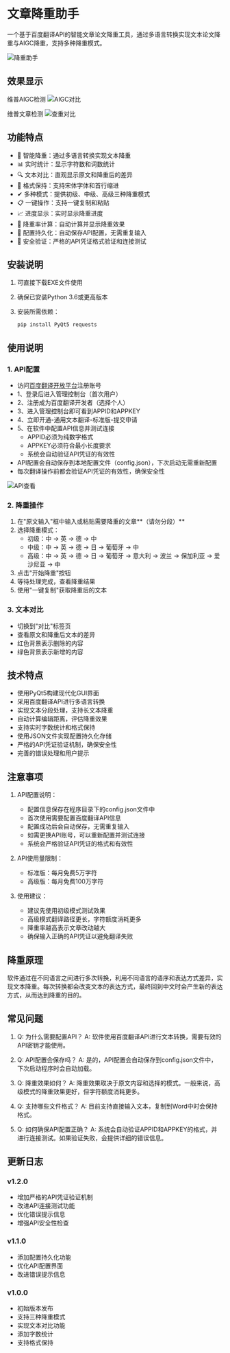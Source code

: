 # 文章降重助手

一个基于百度翻译API的智能文章论文降重工具，通过多语言转换实现文本论文降重与AIGC降重，支持多种降重模式。

![降重助手](https://github.com/ZeroOneCN/Articlecheck/blob/main/image/%E8%BD%AF%E4%BB%B6%E7%95%8C%E9%9D%A2.png "降重助手")

## 效果显示

维普AIGC检测
![AIGC对比](https://github.com/ZeroOneCN/Articlecheck/blob/main/image/%E9%99%8D%E9%87%8D%E6%95%88%E6%9E%9C.png "AIGC对比")

维普文章检测
![查重对比](https://github.com/ZeroOneCN/Articlecheck/blob/main/image/%E6%9F%A5%E9%87%8D%E5%AF%B9%E6%AF%94.png "查重对比")

## 功能特点

- 🎯 智能降重：通过多语言转换实现文本降重
- 📊 实时统计：显示字符数和词数统计
- 🔍 文本对比：直观显示原文和降重后的差异
- 📝 格式保持：支持宋体字体和首行缩进
- ✔ 多种模式：提供初级、中级、高级三种降重模式
- 📋 一键操作：支持一键复制和粘贴
- 📈 进度显示：实时显示降重进度
- 💯 降重率计算：自动计算并显示降重效果
- 💾 配置持久化：自动保存API配置，无需重复输入
- 🔐 安全验证：严格的API凭证格式验证和连接测试

## 安装说明

1. 可直接下载EXE文件使用

2. 确保已安装Python 3.6或更高版本

3. 安装所需依赖：
   
   ```bash
   pip install PyQt5 requests
   ```

## 使用说明

### 1. API配置

- 访问[百度翻译开放平台](https://fanyi-api.baidu.com/)注册账号
- 1、登录后进入管理控制台（首次用户）
- 2、注册成为百度翻译开发者（选择个人）
- 3、进入管理控制台即可看到APPID和APPKEY
- 4、立即开通-通用文本翻译-标准版-提交申请
- 5、在软件中配置API信息并测试连接
  - APPID必须为纯数字格式
  - APPKEY必须符合最小长度要求
  - 系统会自动验证API凭证的有效性
- API配置会自动保存到本地配置文件（config.json），下次启动无需重新配置
- 每次翻译操作前都会验证API凭证的有效性，确保安全性

![API查看](https://github.com/ZeroOneCN/Articlecheck/blob/main/image/%E6%9F%A5%E9%87%8D%E5%AF%B9%E6%AF%94.png "API查看")

### 2. 降重操作

1. 在"原文输入"框中输入或粘贴需要降重的文章**（请勿分段）**
2. 选择降重模式：
   - 初级：中 -> 英 -> 德 -> 中
   - 中级：中 -> 英 -> 德 -> 日 -> 葡萄牙 -> 中
   - 高级：中 -> 英 -> 德 -> 日 -> 葡萄牙 -> 意大利 -> 波兰 -> 保加利亚 -> 爱沙尼亚 -> 中
3. 点击"开始降重"按钮
4. 等待处理完成，查看降重结果
5. 使用"一键复制"获取降重后的文本

### 3. 文本对比

- 切换到"对比"标签页
- 查看原文和降重后文本的差异
- 红色背景表示删除的内容
- 绿色背景表示新增的内容

## 技术特点

- 使用PyQt5构建现代化GUI界面
- 采用百度翻译API进行多语言转换
- 实现文本分段处理，支持长文本降重
- 自动计算编辑距离，评估降重效果
- 支持实时字数统计和格式保持
- 使用JSON文件实现配置持久化存储
- 严格的API凭证验证机制，确保安全性
- 完善的错误处理和用户提示

## 注意事项

1. API配置说明：
   
   - 配置信息保存在程序目录下的config.json文件中
   - 首次使用需要配置百度翻译API信息
   - 配置成功后会自动保存，无需重复输入
   - 如需更换API账号，可以重新配置并测试连接
   - 系统会严格验证API凭证的格式和有效性

2. API使用量限制：
   
   - 标准版：每月免费5万字符
   - 高级版：每月免费100万字符

3. 使用建议：
   
   - 建议先使用初级模式测试效果
   - 高级模式翻译路径更长，字符额度消耗更多
   - 降重率越高表示文章改动越大
   - 确保输入正确的API凭证以避免翻译失败

## 降重原理

软件通过在不同语言之间进行多次转换，利用不同语言的语序和表达方式差异，实现文本降重。每次转换都会改变文本的表达方式，最终回到中文时会产生新的表达方式，从而达到降重的目的。

## 常见问题

1. Q: 为什么需要配置API？
   A: 软件使用百度翻译API进行文本转换，需要有效的API密钥才能使用。

2. Q: API配置会保存吗？
   A: 是的，API配置会自动保存到config.json文件中，下次启动程序时会自动加载。

3. Q: 降重效果如何？
   A: 降重效果取决于原文内容和选择的模式。一般来说，高级模式的降重效果更好，但字符额度消耗更多。

4. Q: 支持哪些文件格式？
   A: 目前支持直接输入文本，复制到Word中时会保持格式。

5. Q: 如何确保API配置正确？
   A: 系统会自动验证APPID和APPKEY的格式，并进行连接测试。如果验证失败，会提供详细的错误信息。

## 更新日志

### v1.2.0

- 增加严格的API凭证验证机制
- 改进API连接测试功能
- 优化错误提示信息
- 增强API安全性检查

### v1.1.0

- 添加配置持久化功能
- 优化API配置界面
- 改进错误提示信息

### v1.0.0

- 初始版本发布
- 支持三种降重模式
- 实现文本对比功能
- 添加字数统计
- 支持格式保持
